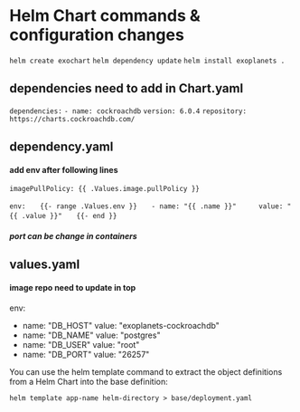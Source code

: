 # Helm Chart commands & configuration changes

`helm create exochart`
`helm dependency update`
`helm install exoplanets .`



## dependencies need to add in Chart.yaml 
`dependencies:`
`- name: cockroachdb`
  `version: 6.0.4`
  `repository: https://charts.cockroachdb.com/`

## dependency.yaml 
#### add env after following lines 
`imagePullPolicy: {{ .Values.image.pullPolicy }}`

 `env:`
`   {{- range .Values.env }}`
`   - name: "{{ .name }}"`
`     value: "{{ .value }}"`
`   {{- end }}`
##### port can be change in containers

## values.yaml  
#### image repo need to update in top
env:
  - name: "DB_HOST"
    value: "exoplanets-cockroachdb"
  - name: "DB_NAME"
    value: "postgres"
  - name: "DB_USER"
    value: "root"
  - name: "DB_PORT"
    value: "26257"

You can use the helm template command to extract the object definitions from a Helm Chart into the base definition:

`helm template app-name helm-directory > base/deployment.yaml`